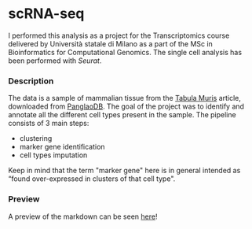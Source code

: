 # scRNA-seq

I performed this analysis as a project for the Transcriptomics course delivered by Università statale di Milano as a part of the MSc in Bioinformatics for Computational Genomics.
The single cell analysis has been performed with *Seurat*. 

### Description

The data is a sample of mammalian tissue from the [Tabula Muris](https://tabula-muris.ds.czbiohub.org) article, downloaded from [PanglaoDB](https://panglaodb.se/view_data.php?sra=SRA653146&srs=SRS3044257&plot=tSNE). The goal of the project was to identify and annotate all the different cell types present in the sample. The pipeline consists of 3 main steps: 
+ clustering
+ marker gene identification
+ cell types imputation

Keep in mind that the term "marker gene" here is in general intended as “found over-expressed in clusters of that cell type". 

### Preview
A preview of the markdown can be seen [here](https://htmlpreview.github.io/?https://github.com/saraovetto/scRNAseq/blob/main/scRNAseq.html)!
